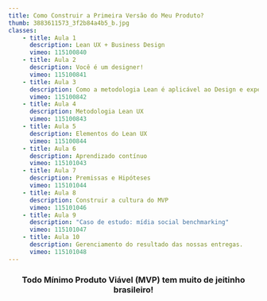 ```yaml
---
title: Como Construir a Primeira Versão do Meu Produto?
thumb: 3883611573_3f2b84a4b5_b.jpg
classes:
    - title: Aula 1
      description: Lean UX + Business Design
      vimeo: 115100840
    - title: Aula 2
      description: Você é um designer!
      vimeo: 115100841
    - title: Aula 3
      description: Como a metodologia Lean é aplicável ao Design e experiência do usuário?
      vimeo: 115100842
    - title: Aula 4
      description: Metodologia Lean UX
      vimeo: 115100843
    - title: Aula 5
      description: Elementos do Lean UX
      vimeo: 115100844
    - title: Aula 6
      description: Aprendizado contínuo
      vimeo: 115101043
    - title: Aula 7
      description: Premissas e Hipóteses
      vimeo: 115101044
    - title: Aula 8
      description: Construir a cultura do MVP
      vimeo: 115101046
    - title: Aula 9
      description: "Caso de estudo: mídia social benchmarking"
      vimeo: 115101047
    - title: Aula 10
      description: Gerenciamento do resultado das nossas entregas.
      vimeo: 115101048
---
```


<h3 style="text-align:center">Todo Mínimo Produto Viável (MVP) tem muito de jeitinho brasileiro!</h3>
&nbsp;
